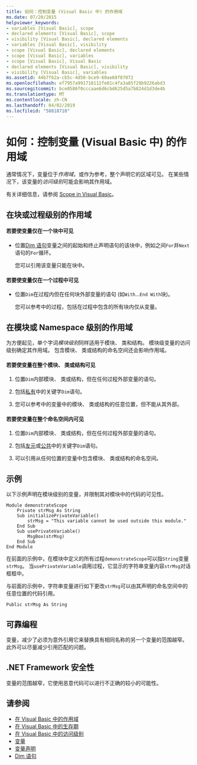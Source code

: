 ```yaml
---
title: 如何：控制变量 (Visual Basic 中) 的作用域
ms.date: 07/20/2015
helpviewer_keywords:
- variables [Visual Basic], scope
- declared elements [Visual Basic], scope
- visibility [Visual Basic], declared elements
- variables [Visual Basic], visibility
- scope [Visual Basic], declared elements
- scope [Visual Basic], variables
- scope [Visual Basic], Visual Basic
- declared elements [Visual Basic], visibility
- visibility [Visual Basic], variables
ms.assetid: 44b7f62a-cb5c-4d50-bce9-60ae68f87072
ms.openlocfilehash: ef7957a991718112fe01c4fa3a85f29b9226abd3
ms.sourcegitcommit: bce0586f0cccaae6d6cbd625d5a7b824d1d3de4b
ms.translationtype: MT
ms.contentlocale: zh-CN
ms.lasthandoff: 04/02/2019
ms.locfileid: "58818718"
---
```

# <a name="how-to-control-the-scope-of-a-variable-visual-basic"></a>如何：控制变量 (Visual Basic 中) 的作用域
通常情况下，变量位于*作用域*，或作为参考，整个声明它的区域可见。 在某些情况下，该变量的*访问级别*可能会影响其作用域。  
  
 有关详细信息，请参阅 [Scope in Visual Basic](../../../../visual-basic/programming-guide/language-features/declared-elements/scope.md)。  
  
## <a name="scope-at-block-or-procedure-level"></a>在块或过程级别的作用域  
  
#### <a name="to-make-a-variable-visible-only-within-a-block"></a>若要使变量仅在一个块中可见  
  
-   位置[Dim 语句](../../../../visual-basic/language-reference/statements/dim-statement.md)变量之间的起始和终止声明语句的该块中，例如之间`For`并`Next`语句的`For`循环。  
  
     您可以引用该变量只能在块中。  
  
#### <a name="to-make-a-variable-visible-only-within-a-procedure"></a>若要使变量仅在一个过程中可见  
  
-   位置`Dim`在过程内但在任何块外部变量的语句 (如`With`...`End With`块)。  
  
     您可以参考中的过程，包括在过程中包含的所有块内仅从变量。  
  
## <a name="scope-at-module-or-namespace-level"></a>在模块或 Namespace 级别的作用域  
 为方便起见，单个字词*模块级别*同样适用于模块、 类和结构。 模块级变量的访问级别确定其作用域。 包含模块、 类或结构的命名空间还会影响作用域。  
  
#### <a name="to-make-a-variable-visible-throughout-a-module-class-or-structure"></a>若要使变量在整个模块、 类或结构可见  
  
1.  位置`Dim`内部模块、 类或结构，但在任何过程外部变量的语句。  
  
2.  包括[私有](../../../../visual-basic/language-reference/modifiers/private.md)中的关键字`Dim`语句。  
  
3.  您可以参考中的变量中的模块、 类或结构的任意位置，但不能从其外部。  
  
#### <a name="to-make-a-variable-visible-throughout-a-namespace"></a>若要使变量在整个命名空间内可见  
  
1.  位置`Dim`内部模块、 类或结构，但在任何过程外部变量的语句。  
  
2.  包括[友元](../../../../visual-basic/language-reference/modifiers/friend.md)或[公共](../../../../visual-basic/language-reference/modifiers/public.md)中的关键字`Dim`语句。  
  
3.  可以引用从任何位置的变量中包含模块、 类或结构的命名空间。  
  
## <a name="example"></a>示例  
 以下示例声明在模块级别的变量，并限制其对模块中的代码的可见性。  
  
```  
Module demonstrateScope  
    Private strMsg As String  
    Sub initializePrivateVariable()  
        strMsg = "This variable cannot be used outside this module."  
    End Sub  
    Sub usePrivateVariable()  
        MsgBox(strMsg)  
    End Sub  
End Module  
```  
  
 在前面的示例中，在模块中定义的所有过程`demonstrateScope`可以指`String`变量`strMsg`。 当`usePrivateVariable`调用过程，它显示的字符串变量内容`strMsg`对话框框中。  
  
 与前面的示例中，字符串变量进行如下更改`strMsg`可以由其声明的命名空间中的任意位置的代码引用。  
  
```  
Public strMsg As String  
```  
  
## <a name="robust-programming"></a>可靠编程  
 变量，减少了必须为意外引用它来替换具有相同名称的另一个变量的范围越窄。 此外可以尽量减少引用匹配的问题。  
  
## <a name="net-framework-security"></a>.NET Framework 安全性  
 变量的范围越窄，它使用恶意代码可以进行不正确的较小的可能性。  
  
## <a name="see-also"></a>请参阅

- [在 Visual Basic 中的作用域](../../../../visual-basic/programming-guide/language-features/declared-elements/scope.md)
- [在 Visual Basic 中的生存期](../../../../visual-basic/programming-guide/language-features/declared-elements/lifetime.md)
- [在 Visual Basic 中的访问级别](../../../../visual-basic/programming-guide/language-features/declared-elements/access-levels.md)
- [变量](../../../../visual-basic/programming-guide/language-features/variables/index.md)
- [变量声明](../../../../visual-basic/programming-guide/language-features/variables/variable-declaration.md)
- [Dim 语句](../../../../visual-basic/language-reference/statements/dim-statement.md)
